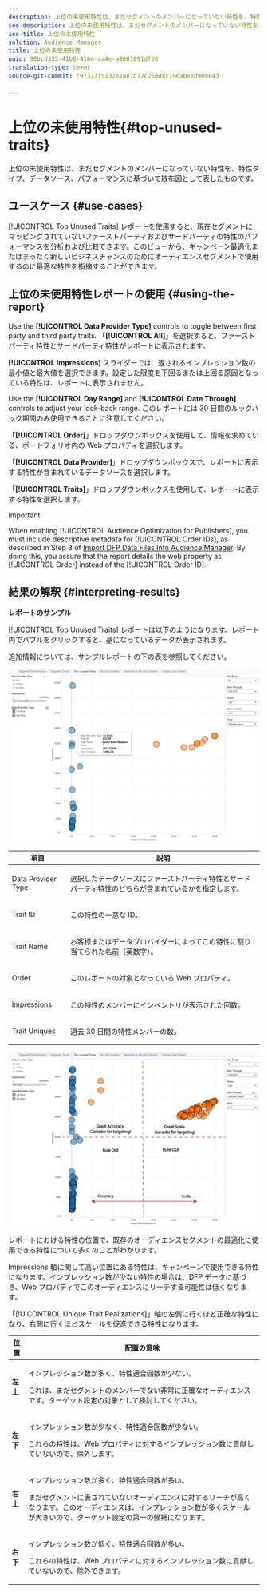 ```yaml
---
description: 上位の未使用特性は、まだセグメントのメンバーになっていない特性を、特性タイプ、データソース、パフォーマンスに基づいて散布図として表したものです。
seo-description: 上位の未使用特性は、まだセグメントのメンバーになっていない特性を、特性タイプ、データソース、パフォーマンスに基づいて散布図として表したものです。
seo-title: 上位の未使用特性
solution: Audience Manager
title: 上位の未使用特性
uuid: 90bcd333-41b8-416e-aa4e-a8661891df50
translation-type: tm+mt
source-git-commit: c9737315132e2ae7d72c250d8c196abe8d9e0e43

---
```



# 上位の未使用特性{#top-unused-traits}

上位の未使用特性は、まだセグメントのメンバーになっていない特性を、特性タイプ、データソース、パフォーマンスに基づいて散布図として表したものです。

## ユースケース {#use-cases}

[!UICONTROL Top Unused Traits] レポートを使用すると、現在セグメントにマッピングされていないファーストパーティおよびサードパーティの特性のパフォーマンスを分析および比較できます。このビューから、キャンペーン最適化またはまったく新しいビジネスチャンスのためにオーディエンスセグメントで使用するのに最適な特性を指摘することができます。

## 上位の未使用特性レポートの使用 {#using-the-report}

Use the **[!UICONTROL Data Provider Type]** controls to toggle between first party and third party traits. 「**[!UICONTROL All]**」を選択すると、ファーストパーティ特性とサードパーティ特性がレポートに表示されます。

**[!UICONTROL Impressions]** スライダーでは、返されるインプレッション数の最小値と最大値を選択できます。設定した限度を下回るまたは上回る原因となっている特性は、レポートに表示されません。

Use the **[!UICONTROL Day Range]** and **[!UICONTROL Date Through]** controls to adjust your look-back range. このレポートには 30 日間のルックバック期間のみ使用できることに注意してください。

「**[!UICONTROL Order]**」ドロップダウンボックスを使用して、情報を求めている、ポートフォリオ内の Web プロパティを選択します。

「**[!UICONTROL Data Provider]**」ドロップダウンボックスで、レポートに表示する特性が含まれているデータソースを選択します。

「**[!UICONTROL Traits]**」ドロップダウンボックスを使用して、レポートに表示する特性を選択します。

>[!IMPORTANT]
>
>When enabling [!UICONTROL Audience Optimization for Publishers], you must include descriptive metadata for [!UICONTROL Order IDs], as described in Step 3 of [Import DFP Data Files Into Audience Manager](../../../reporting/audience-optimization-reports/aor-publishers/import-dfp.md). By doing this, you assure that the report details the web property as [!UICONTROL Order] instead of the [!UICONTROL Order ID].

## 結果の解釈 {#interpreting-results}

**レポートのサンプル**

[!UICONTROL Top Unused Traits] レポートは以下のようになります。レポート内でバブルをクリックすると、基になっているデータが表示されます。

追加情報については、サンプルレポートの下の表を参照してください。

![](assets/publisher_unused_traits.png)

<table id="table_AFE2540583C34835B04584693ADFD26A"> 
 <thead> 
  <tr> 
   <th colname="col1" class="entry"> 項目 </th> 
   <th colname="col2" class="entry"> 説明 </th> 
  </tr>
 </thead>
 <tbody> 
  <tr> 
   <td colname="col1"> <p><span class="wintitle"> Data Provider Type</span> </p> </td> 
   <td colname="col2"> <p>選択したデータソースにファーストパーティ特性とサードパーティ特性のどちらが含まれているかを指定します。 </p> </td> 
  </tr> 
  <tr> 
   <td colname="col1"> <p><span class="wintitle"> Trait ID</span> </p> </td> 
   <td colname="col2"> <p>この特性の一意な ID。 </p> </td> 
  </tr> 
  <tr> 
   <td colname="col1"> <p><span class="wintitle"> Trait Name</span> </p> </td> 
   <td colname="col2"> <p>お客様またはデータプロバイダーによってこの特性に割り当てられた名前（英数字）。 </p> </td> 
  </tr> 
  <tr> 
   <td colname="col1"> <p><span class="wintitle"> Order</span> </p> </td> 
   <td colname="col2"> <p>このレポートの対象となっている Web プロパティ。 </p> </td> 
  </tr> 
  <tr> 
   <td colname="col1"> <p><span class="wintitle"> Impressions</span> </p> </td> 
   <td colname="col2"> <p>この特性のメンバーにインベントリが表示された回数。 </p> </td> 
  </tr> 
  <tr> 
   <td colname="col1"> <p><span class="wintitle"> Trait Uniques</span> </p> </td> 
   <td colname="col2"> <p>過去 30 日間の特性メンバーの数。 </p> </td> 
  </tr> 
 </tbody> 
</table>

![](assets/publisher_unused_traits_final.png)

レポートにおける特性の位置で、既存のオーディエンスセグメントの最適化に使用できる特性について多くのことがわかります。

Impressions 軸に関して高い位置にある特性は、キャンペーンで使用できる特性になります。インプレッション数が少ない特性の場合は、DFP データに基づき、Web プロパティでこのオーディエンスにリーチする可能性は低くなります。

「[!UICONTROL Unique Trait Realizations]」軸の左側に行くほど正確な特性になり、右側に行くほどスケールを促進できる特性になります。

<table id="table_A29253B30DFA4CD7B3B7C320DE0BDEA4"> 
 <thead> 
  <tr> 
   <th colname="col1" class="entry"> 位置 </th> 
   <th colname="col2" class="entry"> 配置の意味 </th> 
  </tr> 
 </thead>
 <tbody> 
  <tr> 
   <td colname="col1"> <p> <b>左上</b> </p> </td> 
   <td colname="col2"> <p>インプレッション数が多く、特性適合回数が少ない。 </p> <p>これは、まだセグメントのメンバーでない非常に正確なオーディエンスです。ターゲット設定の対象として検討してください。 </p> </td> 
  </tr> 
  <tr> 
   <td colname="col1"> <p> <b>左下</b> </p> </td> 
   <td colname="col2"> <p>インプレッション数が少なく、特性適合回数が少ない。 </p> <p> これらの特性は、Web プロパティに対するインプレッション数に貢献していないので、除外します。 </p> </td> 
  </tr> 
  <tr> 
   <td colname="col1"> <p> <b>右上</b> </p> </td> 
   <td colname="col2"> <p>インプレッション数が多く、特性適合回数が多い。 </p> <p>まだセグメントに表されていないオーディエンスに対するリーチが高くなります。このオーディエンスは、インプレッション数が多くスケールが大きいので、ターゲット設定の第一の候補になります。 </p> </td> 
  </tr> 
  <tr> 
   <td colname="col1"> <p> <b>右下</b> </p> </td> 
   <td colname="col2"> <p>インプレッション数が低く、特性適合回数が多い。 </p> <p> これらの特性は、Web プロパティに対するインプレッション数に貢献していないので、除外できます。 </p> </td> 
  </tr> 
 </tbody> 
</table>

